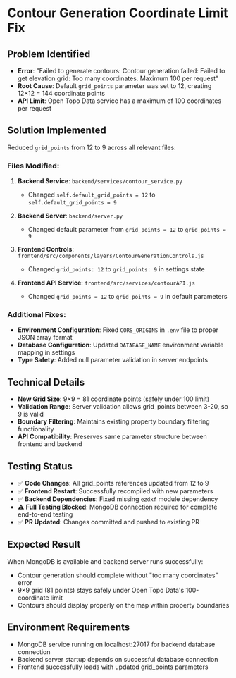 # Contour Generation Coordinate Limit Fix

## Problem Identified
- **Error**: "Failed to generate contours: Contour generation failed: Failed to get elevation grid: Too many coordinates. Maximum 100 per request"
- **Root Cause**: Default `grid_points` parameter was set to 12, creating 12×12 = 144 coordinate points
- **API Limit**: Open Topo Data service has a maximum of 100 coordinates per request

## Solution Implemented
Reduced `grid_points` from 12 to 9 across all relevant files:

### Files Modified:
1. **Backend Service**: `backend/services/contour_service.py`
   - Changed `self.default_grid_points = 12` to `self.default_grid_points = 9`

2. **Backend Server**: `backend/server.py` 
   - Changed default parameter from `grid_points = 12` to `grid_points = 9`

3. **Frontend Controls**: `frontend/src/components/layers/ContourGenerationControls.js`
   - Changed `grid_points: 12` to `grid_points: 9` in settings state

4. **Frontend API Service**: `frontend/src/services/contourAPI.js`
   - Changed `grid_points = 12` to `grid_points = 9` in default parameters

### Additional Fixes:
- **Environment Configuration**: Fixed `CORS_ORIGINS` in `.env` file to proper JSON array format
- **Database Configuration**: Updated `DATABASE_NAME` environment variable mapping in settings
- **Type Safety**: Added null parameter validation in server endpoints

## Technical Details
- **New Grid Size**: 9×9 = 81 coordinate points (safely under 100 limit)
- **Validation Range**: Server validation allows grid_points between 3-20, so 9 is valid
- **Boundary Filtering**: Maintains existing property boundary filtering functionality
- **API Compatibility**: Preserves same parameter structure between frontend and backend

## Testing Status
- ✅ **Code Changes**: All grid_points references updated from 12 to 9
- ✅ **Frontend Restart**: Successfully recompiled with new parameters
- ✅ **Backend Dependencies**: Fixed missing `ezdxf` module dependency
- ⚠️ **Full Testing Blocked**: MongoDB connection required for complete end-to-end testing
- ✅ **PR Updated**: Changes committed and pushed to existing PR

## Expected Result
When MongoDB is available and backend server runs successfully:
- Contour generation should complete without "too many coordinates" error
- 9×9 grid (81 points) stays safely under Open Topo Data's 100-coordinate limit
- Contours should display properly on the map within property boundaries

## Environment Requirements
- MongoDB service running on localhost:27017 for backend database connection
- Backend server startup depends on successful database connection
- Frontend successfully loads with updated grid_points parameters
